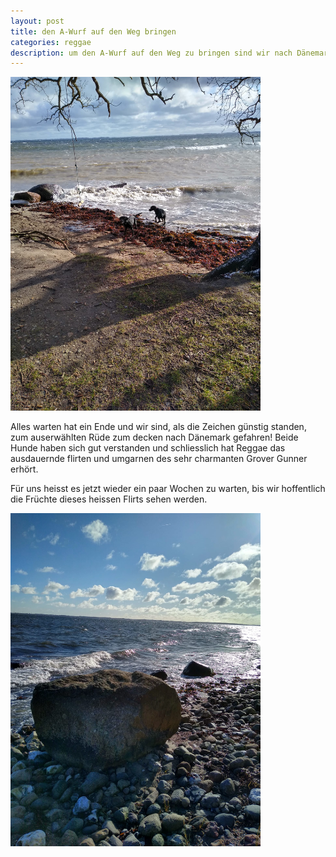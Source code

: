 ```yaml
---
layout: post
title: den A-Wurf auf den Weg bringen
categories: reggae
description: um den A-Wurf auf den Weg zu bringen sind wir nach Dänemark
---
```

<img src="/assets/litters/on-the-beach1.jpeg" width="400">
<p>
Alles warten hat ein Ende und wir sind, als die Zeichen günstig standen, zum auserwählten Rüde zum decken nach Dänemark gefahren!
Beide Hunde haben sich gut verstanden und schliesslich hat Reggae das ausdauernde flirten und umgarnen des sehr charmanten Grover Gunner erhört.
  </p>
  <p>
Für uns heisst es jetzt wieder ein paar Wochen zu warten, bis wir hoffentlich die Früchte dieses heissen Flirts sehen werden.
</p>
<img src="/assets/litters/on-the-beach2.jpeg" width="400">


